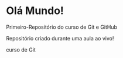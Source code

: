 # Olá Mundo!
Primeiro-Repositório do curso de Git e GitHub

Repositório criado durante uma aula ao vivo!
 
curso de Git


